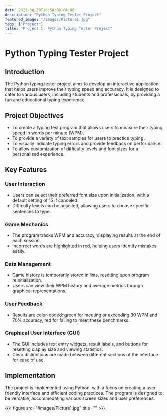 ```yaml
---
date: 2023-08-30T10:58:08-04:00
description: "Python Typing Tester Project"
featured_image: "/images/Picture1.jpg"
tags: ["Project"]
title: "Project I: Python Typing Tester Project"
---
```


# Python Typing Tester Project

## Introduction
The Python typing tester project aims to develop an interactive application that helps users improve their typing speed and accuracy. It is designed to cater to various users, including students and professionals, by providing a fun and educational typing experience.

## Project Objectives
- To create a typing test program that allows users to measure their typing speed in words per minute (WPM).
- To provide a variety of text samples for users to practice typing.
- To visually indicate typing errors and provide feedback on performance.
- To allow customization of difficulty levels and font sizes for a personalized experience.

## Key Features
### User Interaction
- Users can select their preferred font size upon initialization, with a default setting of 15 if canceled.
- Difficulty levels can be adjusted, allowing users to choose specific sentences to type.

### Game Mechanics
- The program tracks WPM and accuracy, displaying results at the end of each session.
- Incorrect words are highlighted in red, helping users identify mistakes easily.

### Data Management
- Game history is temporarily stored in lists, resetting upon program reinitialization.
- Users can view their WPM history and average metrics through graphical representations.

### User Feedback
- Results are color-coded: green for meeting or exceeding 30 WPM and 70% accuracy, red for failing to meet these benchmarks.

### Graphical User Interface (GUI)
- The GUI includes text entry widgets, result labels, and buttons for resetting display size and viewing statistics.
- Clear distinctions are made between different sections of the interface for ease of use.

## Implementation
The project is implemented using Python, with a focus on creating a user-friendly interface and efficient coding practices. The program is designed to be versatile, accommodating various screen sizes and user preferences.

{{< figure src="/images/Picture1.jpg" title="" >}}
